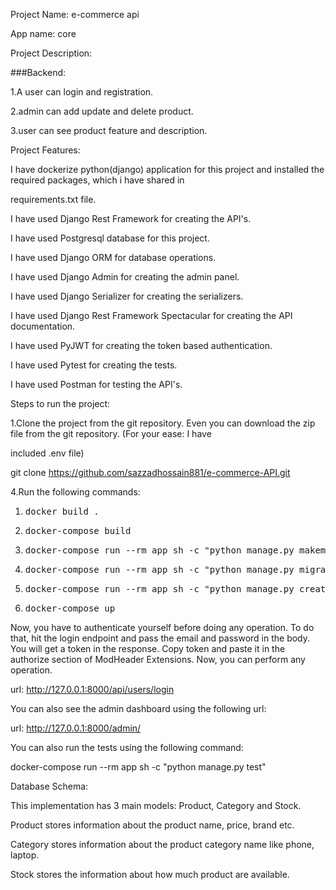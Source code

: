 Project Name: e-commerce api

App name: core

Project Description:

###Backend:

1.A user can login and registration.

2.admin can add update and delete product.

3.user can see product feature and description.


Project Features:

I have dockerize python(django) application for this project and installed the required packages, which i have shared in

requirements.txt file.

I have used Django Rest Framework for creating the API's.

I have used Postgresql database for this project.

I have used Django ORM for database operations.

I have used Django Admin for creating the admin panel.

I have used Django Serializer for creating the serializers.

I have used Django Rest Framework Spectacular for creating the API documentation.

I have used PyJWT for creating the token based authentication.

I have used Pytest for creating the tests.

I have used Postman for testing the API's.

Steps to run the project:

1.Clone the project from the git repository. Even you can download the zip file from the git repository. (For your ease: I have

included .env file)

git clone https://github.com/sazzadhossain881/e-commerce-API.git

4.Run the following commands:

1. <pre>docker build .</pre>

2. <pre>docker-compose build</pre>

3. <pre>docker-compose run --rm app sh -c "python manage.py makemigrations"</pre>

4. <pre>docker-compose run --rm app sh -c "python manage.py migrate"</pre>

5. <pre>docker-compose run --rm app sh -c "python manage.py createsuperuser"</pre>

6. <pre>docker-compose up</pre>

Now, you have to authenticate yourself before doing any operation. To do that, hit the login endpoint and pass the email and password in the body. You will get a  token in the response. Copy token and paste it in the authorize section of ModHeader Extensions. Now, you can perform any operation.

url: http://127.0.0.1:8000/api/users/login

You can also see the admin dashboard using the following url:

url: http://127.0.0.1:8000/admin/

You can also run the tests using the following command:

docker-compose run --rm app sh -c "python manage.py test"

Database Schema:

This implementation has 3 main models: Product, Category and Stock.

Product stores information about the product name, price, brand etc.

Category stores information about the product category name like phone, laptop.

Stock stores the information about how much product are available.
